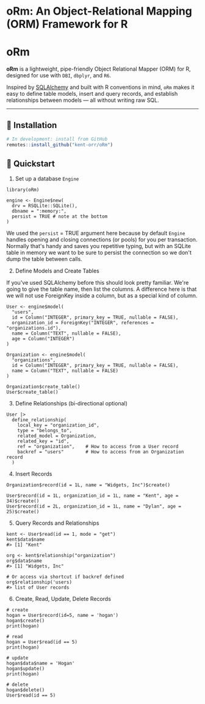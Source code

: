 # oRm: An Object-Relational Mapping (ORM) Framework for R

# oRm

**oRm** is a lightweight, pipe-friendly Object Relational Mapper (ORM) for R, designed for use with `DBI`, `dbplyr`, and `R6`.

Inspired by [SQLAlchemy](https://www.sqlalchemy.org/) and built with R conventions in mind, `oRm` makes it easy to define table models, insert and query records, and establish relationships between models — all without writing raw SQL.

---

## 🔧 Installation

```r
# In development: install from GitHub
remotes::install_github("kent-orr/oRm")
```

## 🚀 Quickstart

1. Set up a database `Engine`  


```{r}
library(oRm)

engine <- Engine$new(
  drv = RSQLite::SQLite(),
  dbname = ":memory:",
  persist = TRUE # note at the bottom
)

```

We used the `persist` = TRUE argument here because by default `Engine` handles opening and closing connections (or pools) for you per transaction. Normally that's handy and saves you repetitive typing, but with an SQLite table in memory we want to be sure to persist the connection so we don't dump the table between calls. 

2. Define Models and Create Tables

If you've used SQLAlchemy before this should look pretty familiar. We're going to give the table name, then list the columns. A difference here is that we will not use ForeignKey inside a column, but as a special kind of column.

```{r}
User <- engine$model(
  "users",
  id = Column("INTEGER", primary_key = TRUE, nullable = FALSE),
  organization_id = ForeignKey("INTEGER", references = "organizations.id"),
  name = Column("TEXT", nullable = FALSE),
  age = Column("INTEGER")
)

Organization <- engine$model(
  "organizations",
  id = Column("INTEGER", primary_key = TRUE, nullable = FALSE),
  name = Column("TEXT", nullable = FALSE)
)

Organization$create_table()
User$create_table()

```

3. Define Relationships (bi-directional optional)

```{r}
User |>
  define_relationship(
    local_key = "organization_id",
    type = "belongs_to",
    related_model = Organization,
    related_key = "id",
    ref = "organization",    # How to access from a User record
    backref = "users"        # How to access from an Organization record
  )
```

4. Insert Records

```{r}
Organization$record(id = 1L, name = "Widgets, Inc")$create()

User$record(id = 1L, organization_id = 1L, name = "Kent", age = 34)$create()
User$record(id = 2L, organization_id = 1L, name = "Dylan", age = 25)$create()

```

5. Query Records and Relationships  

```{r}
kent <- User$read(id == 1, mode = "get")
kent$data$name
#> [1] "Kent"

org <- kent$relationship("organization")
org$data$name
#> [1] "Widgets, Inc"

# Or access via shortcut if backref defined
org$relationship('users)
#> list of User records

```

6. Create, Read, Update, Delete Records

```{r}
# create
hogan = User$record(id=5, name = 'hogan')
hogan$create()
print(hogan)

# read
hogan = User$read(id == 5)
print(hogan)

# update
hogan$data$name = 'Hogan'
hogan$update()
print(hogan)

# delete
hogan$delete()
User$read(id == 5)


```